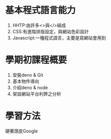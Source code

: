 # 基本程式語言能力

1. HHTP:由許多<>與</>組成  
2. CSS:有進階排版設定，與網站色彩設計  
3. Javascript:一種程式語言，主要是寫網站會用到  

# 學期初課程概要

1. 安裝deno & Git 
2. 基本物件導向
3. 介紹deno & node
4. 架設網站平台利弊之分析  

# 學習方法

硬著頭皮Google
